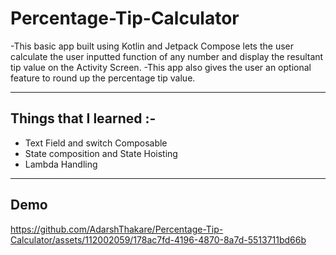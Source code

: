 # Percentage-Tip-Calculator
-This basic app built using Kotlin and Jetpack Compose lets the user calculate the user inputted function of any number and display the resultant tip value on the Activity Screen.
-This app also gives the user an optional feature to round up the percentage tip value.

---
## **Things that I learned** :-
* Text Field and switch Composable
* State composition and State Hoisting
* Lambda Handling

---
## Demo

https://github.com/AdarshThakare/Percentage-Tip-Calculator/assets/112002059/178ac7fd-4196-4870-8a7d-5513711bd66b